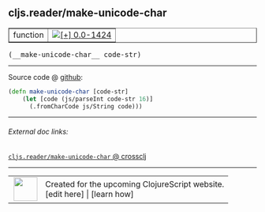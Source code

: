 ## cljs.reader/make-unicode-char



 <table border="1">
<tr>
<td>function</td>
<td><a href="https://github.com/cljsinfo/cljs-api-docs/tree/0.0-1424"><img valign="middle" alt="[+] 0.0-1424" title="Added in 0.0-1424" src="https://img.shields.io/badge/+-0.0--1424-lightgrey.svg"></a> </td>
</tr>
</table>


 <samp>
(__make-unicode-char__ code-str)<br>
</samp>

---







Source code @ [github](https://github.com/clojure/clojurescript/blob/r2755/src/cljs/cljs/reader.cljs#L189-L191):

```clj
(defn make-unicode-char [code-str]
    (let [code (js/parseInt code-str 16)]
      (.fromCharCode js/String code)))
```

<!--
Repo - tag - source tree - lines:

 <pre>
clojurescript @ r2755
└── src
    └── cljs
        └── cljs
            └── <ins>[reader.cljs:189-191](https://github.com/clojure/clojurescript/blob/r2755/src/cljs/cljs/reader.cljs#L189-L191)</ins>
</pre>

-->

---



###### External doc links:

[`cljs.reader/make-unicode-char` @ crossclj](http://crossclj.info/fun/cljs.reader.cljs/make-unicode-char.html)<br>

---

 <table>
<tr><td>
<img valign="middle" align="right" width="48px" src="http://i.imgur.com/Hi20huC.png">
</td><td>
Created for the upcoming ClojureScript website.<br>
[edit here] | [learn how]
</td></tr></table>

[edit here]:https://github.com/cljsinfo/cljs-api-docs/blob/master/cljsdoc/cljs.reader/make-unicode-char.cljsdoc
[learn how]:https://github.com/cljsinfo/cljs-api-docs/wiki/cljsdoc-files

<!--

This information was too distracting to show to readers, but I'll leave it
commented here since it is helpful to:

- pretty-print the data used to generate this document
- and show how to retrieve that data



The API data for this symbol:

```clj
{:ns "cljs.reader",
 :name "make-unicode-char",
 :type "function",
 :signature ["[code-str]"],
 :source {:code "(defn make-unicode-char [code-str]\n    (let [code (js/parseInt code-str 16)]\n      (.fromCharCode js/String code)))",
          :title "Source code",
          :repo "clojurescript",
          :tag "r2755",
          :filename "src/cljs/cljs/reader.cljs",
          :lines [189 191]},
 :full-name "cljs.reader/make-unicode-char",
 :full-name-encode "cljs.reader/make-unicode-char",
 :history [["+" "0.0-1424"]]}

```

Retrieve the API data for this symbol:

```clj
;; from Clojure REPL
(require '[clojure.edn :as edn])
(-> (slurp "https://raw.githubusercontent.com/cljsinfo/cljs-api-docs/catalog/cljs-api.edn")
    (edn/read-string)
    (get-in [:symbols "cljs.reader/make-unicode-char"]))
```

-->
